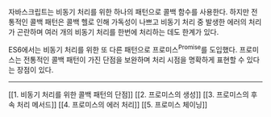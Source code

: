 자바스크립트는 비동기 처리를 위한 하나의 패턴으로 콜백 함수를 사용한다. 하지만 전통적인 콜백 패턴은 콜백 헬로 인해 가독성이 나쁘고 비동기 처리 중 발생한 에러의 처리가 곤란하며 여러 개의 비동기 처리를 한번에 처리하는 데도 한계가 있다.

ES6에서는 비동기 처리를 위한 또 다른 패턴으로 프로미스<sup>Promise</sup>를 도입했다. 프로미스는 전통적인 콜백 패턴이 가진 단점을 보완하며 처리 시점을 명확하게 표현할 수 있다는 장점이 있다.

---
[[1. 비동기 처리를 위한 콜백 패턴의 단점]]
[[2. 프로미스의 생성]]
[[3. 프로미스의 후속 처리 메서드]]
[[4. 프로미스의 에러 처리]]
[[5. 프로미스 체이닝]]
